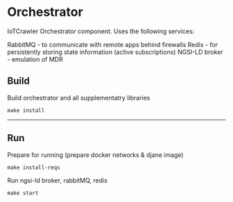 # Orchestrator

IoTCrawler Orchestrator component. Uses the following services:

RabbitMQ - to communicate with remote apps behind firewalls
Redis - for persistently storing state information (active subscriptions)
NGSI-LD broker - emulation of MDR

## Build

Build orchestrator and all supplementatry libraries

```shell
make install
```

---

## Run

Prepare for running (prepare docker networks & djane image)

```shell
make install-reqs
```


Run ngsi-ld broker, rabbitMQ, redis

```shell
make start
```
